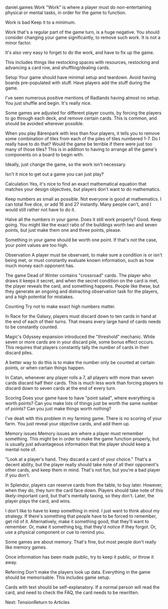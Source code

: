 daniel.games
Work
"Work" is where a player must do non-entertaining physical or mental tasks, in order for the game to function.


Work is bad
Keep it to a minimum.

Work that's a regular part of the game turn, is a huge negative. You should consider changing your game significantly, to remove such work. It is not a minor factor.

It's also very easy to forget to do the work, and have to fix up the game.

This includes things like restocking spaces with resources, restocking and advancing a card row, and shuffling/dealing cards.

Setup
Your game should have minimal setup and teardown. Avoid having boards pre-populated with stuff. Have players add the stuff during the game.

I've seen numerous positive mentions of Radlands having almost no setup. You just shuffle and begin. It's really nice.

Some games are adjusted for different player counts, by forcing the players to go through each deck, and remove certain cards. This is common, and should be avoided wherever possible.

When you play Bärenpark with less than four players, it tells you to remove some combination of tiles from each of the piles of tiles numbered 1-7. Do I really have to do that? Would the game be terrible if there were just too many of those tiles? This is in addition to having to arrange all the game's components on a board to begin with.

Ideally, just change the game, so the work isn't necessary.

Isn't it nice to get out a game you can just play? 

Calculation
Yes, it's nice to find an exact mathematical equation that matches your design objectives, but players don't want to do mathematics.

Keep numbers as small as possible. Not everyone is good at mathematics. I can total five dice, or add 16 and 27 instantly. Many people can't, and I would still rather not have to do it.

Halve all the numbers in your game. Does it still work properly? Good. Keep going. You might like the exact ratio of the buildings worth two and seven points, but just make them one and three points, please.

Something in your game should be worth one point. If that's not the case, your point values are too high.

Observation
A player must be observant, to make sure a condition is or isn't being met, or must constantly evaluate known information, such as how much money each opponent has.

The game Dead of Winter contains "crossroad" cards. The player who draws it keeps it secret, and when the secret condition on the card is met, the player reveals the card, and something happens. People like these, but they generate an ongoing and distracting observation task for the players, and a high potential for mistakes.

Counting
Try not to make exact high numbers matter.

In Race for the Galaxy, players must discard down to ten cards in hand at the end of each of their turns. That means every large hand of cards needs to be constantly counted.

Magic's Odyssey expansion introduced the "threshold" mechanic. While seven or more cards are in your discard pile, some bonus effect occurs. This requires that players constantly tally the number of cards in their discard piles.

A better way to do this is to make the number only be counted at certain points, or when certain things happen.

In Catan, whenever any player rolls a 7, all players with more than seven cards discard half their cards. This is much less work than forcing players to discard down to seven cards at the end of every turn.

Scoring
Does your game have to have "point salad", where everything is worth points? Can you make lots of things just be worth the same number of points? Can you just make things worth nothing?

I've dealt with this problem in my farming game. There is no scoring of your farm. You just reveal your objective cards, and add them up.

Memory issues
Memory issues are where a player must remember something. This might be in order to make the game function properly, but is usually just advantageous information that the player should keep a mental note of.

"Look at a player's hand. They discard a card of your choice." That's a decent ability, but the player really should take note of all their opponent's other cards, and keep them in mind. That's not fun, but you're a bad player if you don't.

In Splendor, players can reserve cards from the table, to buy later. However, when they do, they turn the card face down. Players should take note of this likely-important card, but that's mentally taxing, so they don't. Later, the player plays the card, and wins.

I don't like to have to keep something in mind. I just want to think about my strategy. If there's something that people have to be forced to remember, get rid of it. Alternatively, make it something good, that they'll want to remember. Or, make it something big, that they'd notice if they forgot. Or, use a physical component or cue to remind you.

Some games are about memory. That's fine, but most people don't really like memory games.

Once information has been made public, try to keep it public, or throw it away.

Referring
Don't make the players look up data. Everything in the game should be memorisable. This includes game setup.

Cards with text should be self-explanatory. If a normal person will read the card, and need to check the FAQ, the card needs to be rewritten.

Next: TensionReturn to Articles